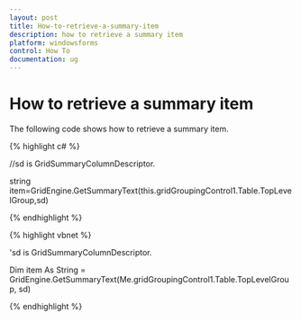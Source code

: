 ```yaml
---
layout: post
title: How-to-retrieve-a-summary-item
description: how to retrieve a summary item
platform: windowsforms
control: How To
documentation: ug
---
```


# How to retrieve a summary item

The following code shows how to retrieve a summary item.

{% highlight c# %}



//sd is GridSummaryColumnDescriptor. 

string item=GridEngine.GetSummaryText(this.gridGroupingControl1.Table.TopLevelGroup,sd)

{% endhighlight  %}

{% highlight vbnet %}



'sd is GridSummaryColumnDescriptor. 

Dim item As String = GridEngine.GetSummaryText(Me.gridGroupingControl1.Table.TopLevelGroup, sd)


{% endhighlight  %}
